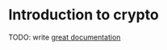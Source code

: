 # Introduction to crypto

TODO: write [great documentation](http://jacobian.org/writing/what-to-write/)
